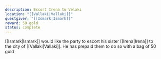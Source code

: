 ```yaml
---
description: Escort Irena to Velaki
location: "[[Vallaki|Vallaki]]"
questgiver: "[[Ismark|Ismark]]"
reward: 50 gold
status: complete
---
```


[[Ismark|Ismark]] would like the party to escort his sister [[Irena|Irena]] to the city of [[Vallaki|Vallaki]]. He has prepaid them to do so with a bag of 50 gold